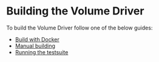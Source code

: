 # Building the Volume Driver
To build the Volume Driver follow one of the below guides:
* [Build with Docker](build_with_docker.md)
* [Manual building](manual_building.md)
* [Running the testsuite](running_included_testsuite.md)